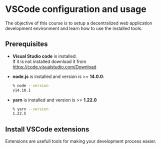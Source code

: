 # VSCode configuration and usage

The objective of this course is to setup a decentralized web application development environment and learn how to use the installed tools.

## Prerequisites

- **Visual Studio code** is installed.  
  If it is not installed download it from https://code.visualstudio.com/Download
- **node.js** is installed and version is >= **14.0.0**:

  ```zsh
  % node --version
  v14.10.1
  ```

- **yarn** is installed and version is >= **1.22.0**

  ```zsh
  % yarn --version
  1.22.5
  ```

## Install VSCode extensions

Extensions are usefull tools for making your development process easier.
